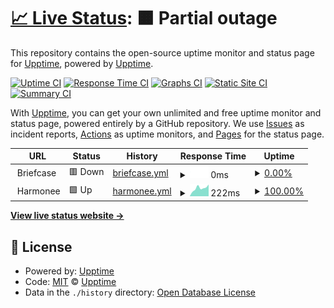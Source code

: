 # [📈 Live Status](https://upptime.github.io/upptime): <!--live status--> **🟧 Partial outage**

This repository contains the open-source uptime monitor and status page for [Upptime](https://upptime.js.org), powered by [Upptime](https://github.com/upptime/upptime).

[![Uptime CI](https://github.com/koj-co/upptime/workflows/Uptime%20CI/badge.svg)](https://github.com/koj-co/upptime/actions?query=workflow%3A%22Uptime+CI%22)
[![Response Time CI](https://github.com/koj-co/upptime/workflows/Response%20Time%20CI/badge.svg)](https://github.com/koj-co/upptime/actions?query=workflow%3A%22Response+Time+CI%22)
[![Graphs CI](https://github.com/koj-co/upptime/workflows/Graphs%20CI/badge.svg)](https://github.com/koj-co/upptime/actions?query=workflow%3A%22Graphs+CI%22)
[![Static Site CI](https://github.com/koj-co/upptime/workflows/Static%20Site%20CI/badge.svg)](https://github.com/koj-co/upptime/actions?query=workflow%3A%22Static+Site+CI%22)
[![Summary CI](https://github.com/koj-co/upptime/workflows/Summary%20CI/badge.svg)](https://github.com/koj-co/upptime/actions?query=workflow%3A%22Summary+CI%22)

With [Upptime](https://upptime.js.org), you can get your own unlimited and free uptime monitor and status page, powered entirely by a GitHub repository. We use [Issues](https://github.com/upptime/upptime/issues) as incident reports, [Actions](https://github.com/jmccabe-harmelin/ghost/actions) as uptime monitors, and [Pages](https://upptime.github.io/upptime) for the status page.

<!--start: status pages-->
<!-- This summary is generated by Upptime (https://github.com/upptime/upptime) -->
<!-- Do not edit this manually, your changes will be overwritten -->
<!-- prettier-ignore -->
| URL | Status | History | Response Time | Uptime |
| --- | ------ | ------- | ------------- | ------ |
| <img alt="" src="https://icons.duckduckgo.com/ip3/null.ico" height="13"> Briefcase | 🟥 Down | [briefcase.yml](https://github.com/jmccabe-harmelin/ghost/commits/HEAD/history/briefcase.yml) | <details><summary><img alt="Response time graph" src="./graphs/briefcase/response-time-week.png" height="20"> 0ms</summary><br><a href="https://jmccabe-harmelin.github.io/ghost/history/briefcase"><img alt="Response time 0" src="https://img.shields.io/endpoint?url=https%3A%2F%2Fraw.githubusercontent.com%2Fjmccabe-harmelin%2Fghost%2FHEAD%2Fapi%2Fbriefcase%2Fresponse-time.json"></a><br><a href="https://jmccabe-harmelin.github.io/ghost/history/briefcase"><img alt="24-hour response time 0" src="https://img.shields.io/endpoint?url=https%3A%2F%2Fraw.githubusercontent.com%2Fjmccabe-harmelin%2Fghost%2FHEAD%2Fapi%2Fbriefcase%2Fresponse-time-day.json"></a><br><a href="https://jmccabe-harmelin.github.io/ghost/history/briefcase"><img alt="7-day response time 0" src="https://img.shields.io/endpoint?url=https%3A%2F%2Fraw.githubusercontent.com%2Fjmccabe-harmelin%2Fghost%2FHEAD%2Fapi%2Fbriefcase%2Fresponse-time-week.json"></a><br><a href="https://jmccabe-harmelin.github.io/ghost/history/briefcase"><img alt="30-day response time 0" src="https://img.shields.io/endpoint?url=https%3A%2F%2Fraw.githubusercontent.com%2Fjmccabe-harmelin%2Fghost%2FHEAD%2Fapi%2Fbriefcase%2Fresponse-time-month.json"></a><br><a href="https://jmccabe-harmelin.github.io/ghost/history/briefcase"><img alt="1-year response time 0" src="https://img.shields.io/endpoint?url=https%3A%2F%2Fraw.githubusercontent.com%2Fjmccabe-harmelin%2Fghost%2FHEAD%2Fapi%2Fbriefcase%2Fresponse-time-year.json"></a></details> | <details><summary><a href="https://jmccabe-harmelin.github.io/ghost/history/briefcase">0.00%</a></summary><a href="https://jmccabe-harmelin.github.io/ghost/history/briefcase"><img alt="All-time uptime 54.25%" src="https://img.shields.io/endpoint?url=https%3A%2F%2Fraw.githubusercontent.com%2Fjmccabe-harmelin%2Fghost%2FHEAD%2Fapi%2Fbriefcase%2Fuptime.json"></a><br><a href="https://jmccabe-harmelin.github.io/ghost/history/briefcase"><img alt="24-hour uptime 0.00%" src="https://img.shields.io/endpoint?url=https%3A%2F%2Fraw.githubusercontent.com%2Fjmccabe-harmelin%2Fghost%2FHEAD%2Fapi%2Fbriefcase%2Fuptime-day.json"></a><br><a href="https://jmccabe-harmelin.github.io/ghost/history/briefcase"><img alt="7-day uptime 0.00%" src="https://img.shields.io/endpoint?url=https%3A%2F%2Fraw.githubusercontent.com%2Fjmccabe-harmelin%2Fghost%2FHEAD%2Fapi%2Fbriefcase%2Fuptime-week.json"></a><br><a href="https://jmccabe-harmelin.github.io/ghost/history/briefcase"><img alt="30-day uptime 7.96%" src="https://img.shields.io/endpoint?url=https%3A%2F%2Fraw.githubusercontent.com%2Fjmccabe-harmelin%2Fghost%2FHEAD%2Fapi%2Fbriefcase%2Fuptime-month.json"></a><br><a href="https://jmccabe-harmelin.github.io/ghost/history/briefcase"><img alt="1-year uptime 0.00%" src="https://img.shields.io/endpoint?url=https%3A%2F%2Fraw.githubusercontent.com%2Fjmccabe-harmelin%2Fghost%2FHEAD%2Fapi%2Fbriefcase%2Fuptime-year.json"></a></details>
| <img alt="" src="https://icons.duckduckgo.com/ip3/null.ico" height="13"> Harmonee | 🟩 Up | [harmonee.yml](https://github.com/jmccabe-harmelin/ghost/commits/HEAD/history/harmonee.yml) | <details><summary><img alt="Response time graph" src="./graphs/harmonee/response-time-week.png" height="20"> 222ms</summary><br><a href="https://jmccabe-harmelin.github.io/ghost/history/harmonee"><img alt="Response time 221" src="https://img.shields.io/endpoint?url=https%3A%2F%2Fraw.githubusercontent.com%2Fjmccabe-harmelin%2Fghost%2FHEAD%2Fapi%2Fharmonee%2Fresponse-time.json"></a><br><a href="https://jmccabe-harmelin.github.io/ghost/history/harmonee"><img alt="24-hour response time 300" src="https://img.shields.io/endpoint?url=https%3A%2F%2Fraw.githubusercontent.com%2Fjmccabe-harmelin%2Fghost%2FHEAD%2Fapi%2Fharmonee%2Fresponse-time-day.json"></a><br><a href="https://jmccabe-harmelin.github.io/ghost/history/harmonee"><img alt="7-day response time 222" src="https://img.shields.io/endpoint?url=https%3A%2F%2Fraw.githubusercontent.com%2Fjmccabe-harmelin%2Fghost%2FHEAD%2Fapi%2Fharmonee%2Fresponse-time-week.json"></a><br><a href="https://jmccabe-harmelin.github.io/ghost/history/harmonee"><img alt="30-day response time 176" src="https://img.shields.io/endpoint?url=https%3A%2F%2Fraw.githubusercontent.com%2Fjmccabe-harmelin%2Fghost%2FHEAD%2Fapi%2Fharmonee%2Fresponse-time-month.json"></a><br><a href="https://jmccabe-harmelin.github.io/ghost/history/harmonee"><img alt="1-year response time 215" src="https://img.shields.io/endpoint?url=https%3A%2F%2Fraw.githubusercontent.com%2Fjmccabe-harmelin%2Fghost%2FHEAD%2Fapi%2Fharmonee%2Fresponse-time-year.json"></a></details> | <details><summary><a href="https://jmccabe-harmelin.github.io/ghost/history/harmonee">100.00%</a></summary><a href="https://jmccabe-harmelin.github.io/ghost/history/harmonee"><img alt="All-time uptime 99.77%" src="https://img.shields.io/endpoint?url=https%3A%2F%2Fraw.githubusercontent.com%2Fjmccabe-harmelin%2Fghost%2FHEAD%2Fapi%2Fharmonee%2Fuptime.json"></a><br><a href="https://jmccabe-harmelin.github.io/ghost/history/harmonee"><img alt="24-hour uptime 100.00%" src="https://img.shields.io/endpoint?url=https%3A%2F%2Fraw.githubusercontent.com%2Fjmccabe-harmelin%2Fghost%2FHEAD%2Fapi%2Fharmonee%2Fuptime-day.json"></a><br><a href="https://jmccabe-harmelin.github.io/ghost/history/harmonee"><img alt="7-day uptime 100.00%" src="https://img.shields.io/endpoint?url=https%3A%2F%2Fraw.githubusercontent.com%2Fjmccabe-harmelin%2Fghost%2FHEAD%2Fapi%2Fharmonee%2Fuptime-week.json"></a><br><a href="https://jmccabe-harmelin.github.io/ghost/history/harmonee"><img alt="30-day uptime 99.91%" src="https://img.shields.io/endpoint?url=https%3A%2F%2Fraw.githubusercontent.com%2Fjmccabe-harmelin%2Fghost%2FHEAD%2Fapi%2Fharmonee%2Fuptime-month.json"></a><br><a href="https://jmccabe-harmelin.github.io/ghost/history/harmonee"><img alt="1-year uptime 99.98%" src="https://img.shields.io/endpoint?url=https%3A%2F%2Fraw.githubusercontent.com%2Fjmccabe-harmelin%2Fghost%2FHEAD%2Fapi%2Fharmonee%2Fuptime-year.json"></a></details>

<!--end: status pages-->

[**View live status website →**](https://jmccabe-harmelin.github.io/ghost/)

## 📄 License

- Powered by: [Upptime](https://github.com/upptime/upptime)
- Code: [MIT](./LICENSE) © [Upptime](https://upptime.js.org)
- Data in the `./history` directory: [Open Database License](https://opendatacommons.org/licenses/odbl/1-0/)
